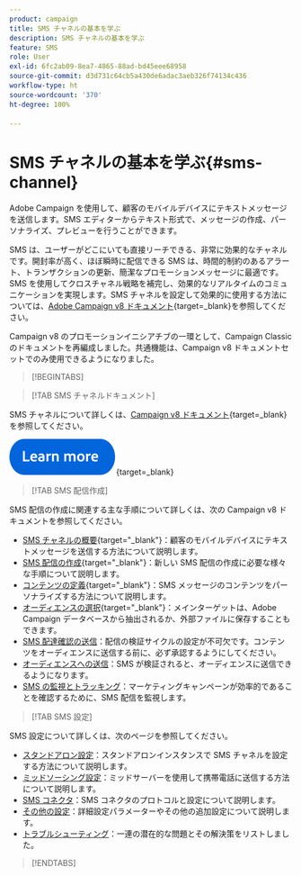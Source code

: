 ```yaml
---
product: campaign
title: SMS チャネルの基本を学ぶ
description: SMS チャネルの基本を学ぶ
feature: SMS
role: User
exl-id: 6fc2ab09-8ea7-4865-88ad-bd45eee68958
source-git-commit: d3d731c64cb5a430de6adac3aeb326f74134c436
workflow-type: ht
source-wordcount: '370'
ht-degree: 100%

---
```


# SMS チャネルの基本を学ぶ{#sms-channel}

Adobe Campaign を使用して、顧客のモバイルデバイスにテキストメッセージを送信します。SMS エディターからテキスト形式で、メッセージの作成、パーソナライズ、プレビューを行うことができます。

SMS は、ユーザーがどこにいても直接リーチできる、非常に効果的なチャネルです。開封率が高く、ほぼ瞬時に配信できる SMS は、時間的制約のあるアラート、トランザクションの更新、簡潔なプロモーションメッセージに最適です。SMS を使用してクロスチャネル戦略を補完し、効果的なリアルタイムのコミュニケーションを実現します。SMS チャネルを設定して効果的に使用する方法については、[Adobe Campaign v8 ドキュメント](https://experienceleague.adobe.com/docs/campaign/campaign-v8/send/sms/sms.html?lang=ja){target=_blank}を参照してください。

Campaign v8 のプロモーションイニシアチブの一環として、Campaign Classic のドキュメントを再編成しました。共通機能は、Campaign v8 ドキュメントセットでのみ使用できるようになりました。

>[!BEGINTABS]

>[!TAB SMS チャネルドキュメント]

SMS チャネルについて詳しくは、[Campaign v8 ドキュメント](https://experienceleague.adobe.com/docs/campaign/campaign-v8/send/sms/sms.html?lang=ja){target=_blank}を参照してください。


[![画像](../../assets/do-not-localize/learn-more-button.svg)](https://experienceleague.adobe.com/docs/campaign/campaign-v8/send/sms/sms.html?lang=ja){target=_blank}


>[!TAB SMS 配信作成]

SMS 配信の作成に関連する主な手順について詳しくは、次の Campaign v8 ドキュメントを参照してください。

* [SMS チャネルの概要](https://experienceleague.adobe.com/docs/campaign/campaign-v8/send/sms/sms.html?lang=ja){target="_blank"}：顧客のモバイルデバイスにテキストメッセージを送信する方法について説明します。
* [SMS 配信の作成](https://experienceleague.adobe.com/docs/campaign/campaign-v8/send/sms/create-sms/create-sms.html?lang=ja){target="_blank"}：新しい SMS 配信の作成に必要な様々な手順について説明します。
* [コンテンツの定義](https://experienceleague.adobe.com/docs/campaign/campaign-v8/send/sms/create-sms/sms-content.html?lang=ja){target="_blank"}：SMS メッセージのコンテンツをパーソナライズする方法について説明します。
* [オーディエンスの選択](https://experienceleague.adobe.com/docs/campaign/campaign-v8/send/sms/create-sms/sms-audience.html?lang=ja){target="_blank"}：メインターゲットは、Adobe Campaign データベースから抽出されるか、外部ファイルに保存することもできます。
* [SMS 配達確認の送信](https://experienceleague.adobe.com/docs/campaign/campaign-v8/send/sms/validate-sms/sms-proofs.html?lang=ja)：配信の検証サイクルの設定が不可欠です。コンテンツをオーディエンスに送信する前に、必ず承認するようにしてください。
* [オーディエンスへの送信](https://experienceleague.adobe.com/docs/campaign/campaign-v8/send/sms/validate-sms/sms-send.html?lang=ja)：SMS が検証されると、オーディエンスに送信できるようになります。
* [SMS の監視とトラッキング](https://experienceleague.adobe.com/docs/campaign/campaign-v8/send/sms/sms-monitor.html?lang=ja)：マーケティングキャンペーンが効率的であることを確認するために、SMS 配信を監視します。


>[!TAB SMS 設定]

SMS 設定について詳しくは、次のページを参照してください。

* [スタンドアロン設定](sms-set-up.md)：スタンドアロンインスタンスで SMS チャネルを設定する方法について説明します。
* [ミッドソーシング設定](sms-set-up-mid.md)：ミッドサーバーを使用して携帯電話に送信する方法について説明します。
* [SMS コネクタ](sms-protocol.md)：SMS コネクタのプロトコルと設定について説明します。
* [その他の設定](sms-send.md)：詳細設定パラメーターやその他の追加設定について説明します。
* [トラブルシューティング](troubleshooting-sms.md)：一連の潜在的な問題とその解決策をリストしました。

>[!ENDTABS]



<!--
Use Adobe Campaign to send personalized SMS messages.

Before starting sending SMS:

* Make sure recipient profiles contain at least a mobile phone in their profile.
* Learn more about the Adobe Campaign [Delivery best practices](delivery-best-practices.md).

The key steps to send a SMS are as follows:

* [Configure the SMS channel](sms-set-up.md)
* [Create a SMS delivery](sms-create.md)
* [Define the audience](sms-create.md#selecting-the-target-population)
* [Define the SMS content](sms-create.md#defining-the-sms-content)
* [Send, monitor and track SMS](sms-send.md)
* [Troubleshoot](troubleshooting-sms.md)

In addition, you need to be familiar with SMS protocol and settings. Walk through the connection set up between Adobe Campaign and a SMPP provider in [this document](sms-protocol.md)

For global information on how to create a delivery, refer to [this section](steps-about-delivery-creation-steps.md).

>[!NOTE]
>
>Adobe Campaign also lets you submit notifications on mobile terminals, via its **Adobe Campaign Mobile App Channel (NMAC)** option. 
> 
>For more on this, refer to the [Get started with mobile app channel](about-mobile-app-channel.md) section.
-->